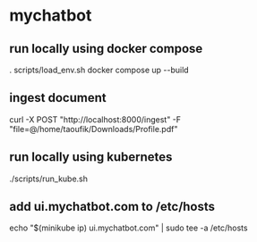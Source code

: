 # mychatbot

## run locally using docker compose

. scripts/load_env.sh
docker compose up --build

## ingest document

curl -X POST "http://localhost:8000/ingest" -F "file=@/home/taoufik/Downloads/Profile.pdf"

## run locally using kubernetes

./scripts/run_kube.sh

## add ui.mychatbot.com to /etc/hosts

echo "$(minikube ip) ui.mychatbot.com" | sudo tee -a /etc/hosts